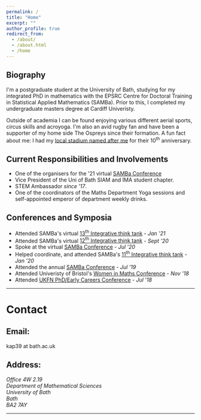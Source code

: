 ```yaml
---
permalink: /
title: "Home"
excerpt: ""
author_profile: true
redirect_from: 
  - /about/
  - /about.html
  - /home
---
```


## Biography
I'm a postgraduate student at the University of Bath, studying for my integrated PhD in mathematics with the EPSRC Centre for Doctoral Training in Statistical Applied Mathematics (SAMBa). Prior to this, I completed my undergraduate masters degree at Cardiff Univeristy.  

Outside of academia I can be found enjoying various different aerial sports, circus skills and acroyoga. I'm also an avid rugby fan and have been a supporter of my home side The Ospreys since their formation. A fun fact about me: I had my [local stadium named after me](https://www.ospreysrugby.com/news/welcome-katie-phillips-stadium) for their 10<sup>th</sup> anniversary. 



## Current Responsibilities and  Involvements
  * One of the organisers for the '21 virtual [SAMBa Conference](https://kap39.github.io/SAMBa-Conference)
  * Vice President of the Uni of Bath SIAM and IMA student chapter. 
  * STEM Ambassador _since '17_. 
  * One of the coordinators of the Maths Department Yoga sessions and self-appointed emperor of department weekly drinks. 

## Conferences and Symposia
  * Attended SAMBa's virtual [13<sup>th</sup> Integrative think tank](https://people.bath.ac.uk/mtp34/itt13.html) - _Jan '21_
  * Attended SAMBa's virtual [12<sup>th</sup> Integrative think tank](https://www.bath.ac.uk/events/integrative-think-tank-12/) - _Sept '20_
  * Spoke at the virtual [SAMBa Conference](https://people.bath.ac.uk/mk961/SAMBa_Conf.html) - _Jul '20_
  * Helped coordinate, and attended SAMBa's [11<sup>th</sup> Integrative think tank](https://kap39.github.io/ITT11) - _Jan '20_
  * Attended the annual [SAMBa Conference](https://people.bath.ac.uk/wg270/SAMBa_Conf.html) - _Jul '19_
  * Attended Univeristy of Bristol's [Women in Maths Conference](https://www.bristol.ac.uk/maths/events/2018/women-in-maths-2018.html) - _Nov '18_
  * Attended [UKFN PhD/Early Careers Conference](http://www.cardiffmaths.co.uk/ukfn.html) - _Jul '18_

----- 


# Contact

## Email:
kap39 at bath.ac.uk

## Address:
<address>
Office 4W 2.19 <br />
Department of Mathematical Sciences <br />
University of Bath<br />
Bath <br />
BA2 7AY
</address>

---



